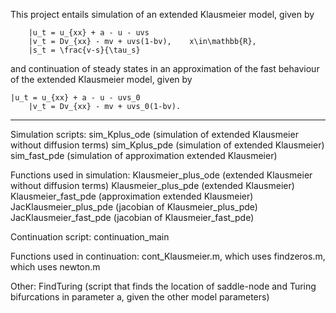 This project entails simulation of an extended Klausmeier model, given by

        |u_t = u_{xx} + a - u - uvs
        |v_t = Dv_{xx} - mv + uvs(1-bv),	x\in\mathbb{R},
        |s_t = \frac{v-s}{\tau_s} 

and continuation of steady states in an approximation of the fast behaviour
of the extended Klausmeier model, given by				

	|u_t = u_{xx} + a - u - uvs_0
        |v_t = Dv_{xx} - mv + uvs_0(1-bv).
___________________________________________________________________________________
Simulation scripts:
	sim_Kplus_ode	(simulation of extended Klausmeier without diffusion terms)
	sim_Kplus_pde	(simulation of extended Klausmeier)
	sim_fast_pde	(simulation of approximation extended Klausmeier)

Functions used in simulation:
	Klausmeier_plus_ode (extended Klausmeier without diffusion terms)
	Klausmeier_plus_pde (extended Klausmeier)
	Klausmeier_fast_pde (approximation extended Klausmeier)
	JacKlausmeier_plus_pde (jacobian of Klausmeier_plus_pde)
	JacKlausmeier_fast_pde (jacobian of Klausmeier_fast_pde)

Continuation script:
	continuation_main

Functions used in continuation:
	cont_Klausmeier.m, 	which uses
		findzeros.m, 	which uses
			newton.m

Other: FindTuring 
(script that finds the location of saddle-node and Turing bifurcations in parameter a,
given the other model parameters)

